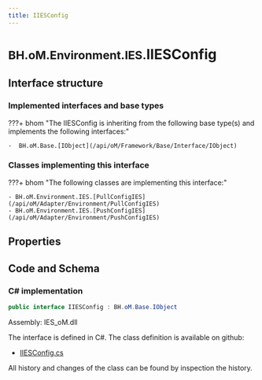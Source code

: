 ```yaml
---
title: IIESConfig
---
```


# <small>BH.oM.Environment.IES.</small>**IIESConfig**



## Interface structure

### Implemented interfaces and base types

???+ bhom "The IIESConfig is inheriting from the following base type(s) and implements the following interfaces:"

    -  BH.oM.Base.[IObject](/api/oM/Framework/Base/Interface/IObject)


### Classes implementing this interface

???+ bhom "The following classes are implementing this interface:"

    - BH.oM.Environment.IES.[PullConfigIES](/api/oM/Adapter/Environment/PullConfigIES)
    - BH.oM.Environment.IES.[PushConfigIES](/api/oM/Adapter/Environment/PushConfigIES)


## Properties

## Code and Schema

### C# implementation

``` C# title="C#"
public interface IIESConfig : BH.oM.Base.IObject
```

Assembly: IES_oM.dll

The interface is defined in C#. The class definition is available on github:

- [IIESConfig.cs](https://github.com/BHoM/IES_Toolkit/blob/develop/IES_oM/IIESConfig.cs)

All history and changes of the class can be found by inspection the history.
